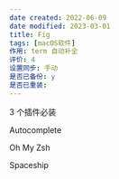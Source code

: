 ```yaml
---
date created: 2022-06-09
date modified: 2023-03-01
title: Fig
tags: [macOS软件]
作用: term 自动补全
评价: 4
设置同步: 手动
是否已备份: y
是否已重装:
---
```


3 个插件必装

Autocomplete

Oh My Zsh

Spaceship
